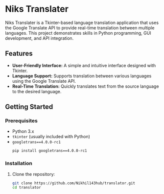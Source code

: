 # Niks Translater

Niks Translater is a Tkinter-based language translation application that uses the Google Translate API to provide real-time translation between multiple languages. This project demonstrates skills in Python programming, GUI development, and API integration.

## Features

- **User-Friendly Interface:** A simple and intuitive interface designed with Tkinter.
- **Language Support:** Supports translation between various languages using the Google Translate API.
- **Real-Time Translation:** Quickly translates text from the source language to the desired language.

## Getting Started

### Prerequisites

- Python 3.x
- `tkinter` (usually included with Python)
- `googletrans==4.0.0-rc1`
  ```sh
  pip install googletrans==4.0.0-rc1

### Installation

1. Clone the repository:
   ```sh
   git clone https://github.com/Nikhil143hub/translator.git
   cd translator
